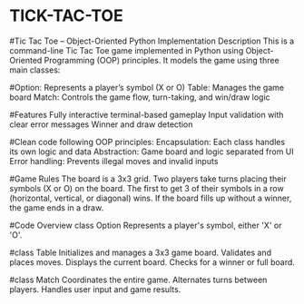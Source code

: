 # TICK-TAC-TOE
#Tic Tac Toe – Object-Oriented Python Implementation
Description
This is a command-line Tic Tac Toe game implemented in Python using Object-Oriented Programming (OOP) principles. It models the game using three main classes:

#Option: Represents a player’s symbol (X or O)
Table: Manages the game board
Match: Controls the game flow, turn-taking, and win/draw logic

#Features
Fully interactive terminal-based gameplay
Input validation with clear error messages
Winner and draw detection

#Clean code following OOP principles:
Encapsulation: Each class handles its own logic and data
Abstraction: Game board and logic separated from UI
Error handling: Prevents illegal moves and invalid inputs

#Game Rules
The board is a 3x3 grid.
Two players take turns placing their symbols (X or O) on the board.
The first to get 3 of their symbols in a row (horizontal, vertical, or diagonal) wins.
If the board fills up without a winner, the game ends in a draw.

#Code Overview
class Option
Represents a player's symbol, either 'X' or 'O'.

#class Table
Initializes and manages a 3x3 game board.
Validates and places moves.
Displays the current board.
Checks for a winner or full board.

#class Match
Coordinates the entire game.
Alternates turns between players.
Handles user input and game results.
